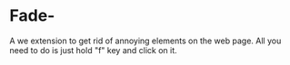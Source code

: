 # Fade-
A we extension to get rid of annoying elements on the web page. All you need to do is just hold "f" key and click on it.
